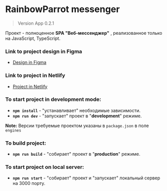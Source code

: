# RainbowParrot messenger

> Version App 0.2.1

Проект - полноценное **SPA "Веб-мессенджер"** , реализованное только на JavaScript, TypeScript.

### Link to project design in Figma

- [Design in Figma](https://www.figma.com/file/IhGnLERbAKg16N4XH765Wp/RainbowParrot-messenger?node-id=0%3A1)

### Link to project in Netlify

- [Project in Netlify](https://unique-medovik-9f3030.netlify.app)

### To start project in development mode:

- **`npm install`** - "устанавливает" необходимые зависимости.
- **`npm run dev`** - "запускает" проект в "**development**" режиме.

**Note:** Версии требуемые проектом указаны в `package.json` в поле `engines`

### To build project:

- **`npm run build`** - "собирает" проект в "**production**" режиме.

### To start project on local server:

- **`npm run start`** - "собирает" проект и "запускает" локальный сервер на 3000 порту.
